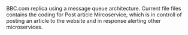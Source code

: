 BBC.com replica using a message queue architecture. 
Current file files contains the coding for Post article Mircoservice, which is in controll of posting an article to the website and in response alerting other microservices.
